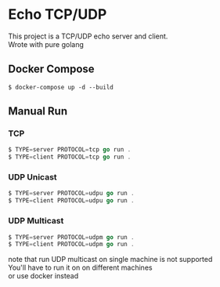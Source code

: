 # Echo TCP/UDP
This project is a TCP/UDP echo server and client.\
Wrote with pure golang

## Docker Compose
```shell
$ docker-compose up -d --build
```

## Manual Run
### TCP
```go
$ TYPE=server PROTOCOL=tcp go run .
$ TYPE=client PROTOCOL=tcp go run .
```

### UDP Unicast
```go
$ TYPE=server PROTOCOL=udpu go run .
$ TYPE=client PROTOCOL=udpu go run .
```

### UDP Multicast
```go
$ TYPE=server PROTOCOL=udpm go run .
$ TYPE=client PROTOCOL=udpm go run .
```

note that run UDP multicast on single machine is not supported\
You'll have to run it on on different machines\
or use docker instead